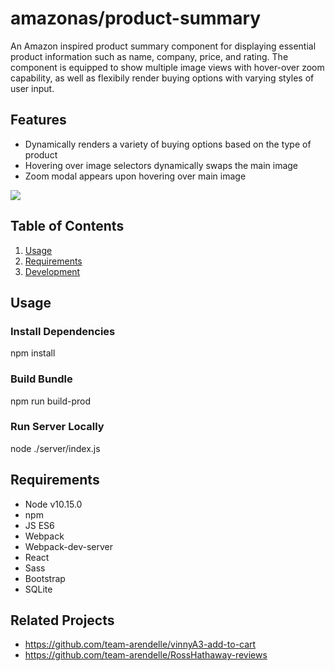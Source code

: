 # amazonas/product-summary

An Amazon inspired product summary component for displaying essential product information such as name, company, price, and rating. The component is  equipped to show multiple image views with hover-over zoom capability, as well as flexibily render buying options with varying styles of user input. 

## Features
 
 - Dynamically renders a variety of buying options based on the type of product
 - Hovering over image selectors dynamically swaps the main image
 - Zoom modal appears upon hovering over main image

![](https://github.com/team-arendelle/product-summary/blob/master/product-summary.gif)

## Table of Contents

1. [Usage](#Usage)
2. [Requirements](#requirements)
3. [Development](#development)

## Usage

### Install Dependencies

npm install

### Build Bundle

npm run build-prod

### Run Server Locally

node ./server/index.js

## Requirements

- Node v10.15.0
- npm
- JS ES6
- Webpack
- Webpack-dev-server
- React
- Sass
- Bootstrap
- SQLite

## Related Projects

- https://github.com/team-arendelle/vinnyA3-add-to-cart
- https://github.com/team-arendelle/RossHathaway-reviews

